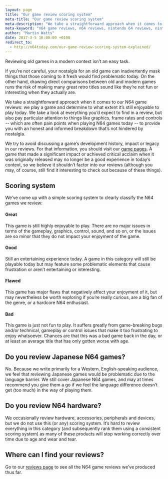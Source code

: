```yaml
---
layout: page
title: "Our game review scoring system"
meta-title: "Our game review scoring system"
meta-description: "We take a straightforward approach when it comes to our N64 game reviews: we play a game and determine to what extent it’s still enjoyable to play today."
meta-keyword: "n64 game reviews, n64 reviews, nintendo 64 reviews, nintendo 64 game reviews"
author: "Martin Watts"
date: 2017-3-5 10:00:00 +0100
redirect_to:
  - http://n64today.com/our-game-review-scoring-system-explained/
---
```


Reviewing old games in a modern context isn’t an easy task.

If you’re not careful, your nostalgia for an old game can inadvertently mask things that those coming to it fresh would find problematic today. On the other hand, drawing direct comparisons between old and modern games runs the risk of making many great retro titles sound like they’re not fun or interesting when they actually are.

We take a straightforward approach when it comes to our N64 game reviews: we play a game and determine to what extent it’s still enjoyable to play today. We take a look at everything you’d expect to find in a review, but also pay particular attention to things like graphics, frame rates and controls -- which are often pain points when playing N64 games today -- to provide you with an honest and informed breakdown that’s not hindered by nostalgia.

We try to avoid discussing a game’s development history, impact or legacy in our reviews. For that information, you should visit our [game pages](/games). A game that made a significant impact or achieved critical acclaim when it was originally released may no longer be a good experience in today’s context, so we believe it shouldn’t factor into our reviews (although you may, of course, still find it interesting to check out because of these things).

## Scoring system ##

We’ve come up with a simple scoring system to clearly classify the N64 games we review:

<h4>Great</h4>
<div class="score score--explained">
  <div class="score__great"></div>
</div>
<p>This game is still highly enjoyable to play. There are no major issues in terms of the gameplay, graphics, control, sound, and so on, or the issues are so minor that they do not impact your enjoyment of the game.</p>
<h4>Good</h4>
<div class="score score--explained">
  <div class="score__good"></div>
</div>
<p>Still an entertaining experience today. A game in this category will still be playable today but may feature some problematic elements that cause frustration or aren’t entertaining or interesting.</p>
<h4>Flawed</h4>
<div class="score score--explained">
  <div class="score__flawed"></div>
</div>
<p>This game has major flaws that negatively affect your enjoyment of it, but may nevertheless be worth exploring if you’re really curious, are a big fan of the genre, or a hardcore N64 enthusiast.</p>
<h4>Bad</h4>
<div class="score score--explained">
  <div class="score__bad"></div>
</div>
<p>This game is just not fun to play. It suffers greatly from game-breaking bugs and/or technical, gameplay or control issues that make it too frustrating to enjoy whatsoever. Chances are that this was a bad game back in the day, or at least an average title that has only gotten worse with age.</p>

## Do you review Japanese N64 games? ##

No. Because we write primarily for a Western, English-speaking audience, we feel that reviewing Japanese games would be problematic due to the language barrier. We still cover Japanese N64 games, and may at times recommend you give them a go if we feel the language difference doesn’t get (too much) in the way of playing them.

## Do you review N64 hardware? ##

We occasionally review hardware, accessories, peripherals and devices, but we do not use this (or any) scoring system. It’s hard to review everything in this category (and subsequently rank them using a consistent scoring system) as many of these products will stop working correctly over time due to age and wear and tear.

## Where can I find your reviews? ##

Go to our [reviews page](/reviews) to see all the N64 game reviews we’ve produced thus far.
